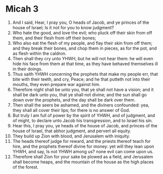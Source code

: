 ﻿# Micah 3
1. And I said, Hear, I pray you, O heads of Jacob, and ye princes of the house of Israel; Is it not for you to know judgment? 
2. Who hate the good, and love the evil; who pluck off their skin from off them, and their flesh from off their bones; 
3. Who also eat the flesh of my people, and flay their skin from off them; and they break their bones, and chop them in pieces, as for the pot, and as flesh within the caldron. 
4. Then shall they cry unto YHWH, but he will not hear them: he will even hide his face from them at that time, as they have behaved themselves ill in their doings. 
5.  Thus saith YHWH concerning the prophets that make my people err, that bite with their teeth, and cry, Peace; and he that putteth not into their mouths, they even prepare war against him. 
6. Therefore night shall be unto you, that ye shall not have a vision; and it shall be dark unto you, that ye shall not divine; and the sun shall go down over the prophets, and the day shall be dark over them. 
7. Then shall the seers be ashamed, and the diviners confounded: yea, they shall all cover their lips; for there is no answer of God. 
8.  But truly I am full of power by the spirit of YHWH, and of judgment, and of might, to declare unto Jacob his transgression, and to Israel his sin. 
9. Hear this, I pray you, ye heads of the house of Jacob, and princes of the house of Israel, that abhor judgment, and pervert all equity. 
10. They build up Zion with blood, and Jerusalem with iniquity. 
11. The heads thereof judge for reward, and the priests thereof teach for hire, and the prophets thereof divine for money: yet will they lean upon YHWH, and say, Is not YHWH among us? none evil can come upon us. 
12. Therefore shall Zion for your sake be plowed as a field, and Jerusalem shall become heaps, and the mountain of the house as the high places of the forest. 
